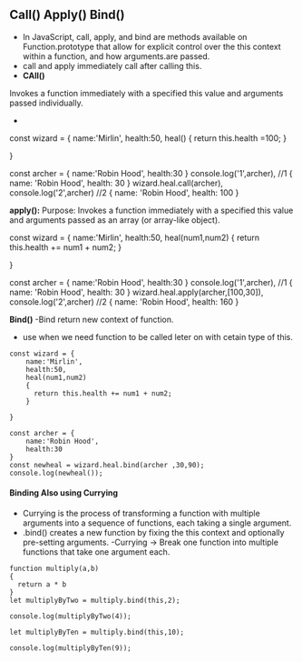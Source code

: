 
## Call() Apply() Bind()

- In JavaScript, call, apply, and bind are methods available on Function.prototype that allow for explicit control over the this context within a function, and how arguments.are passed.
- call and apply immediately call after calling this.
- **CAll()**

Invokes a function immediately with a specified this value and arguments passed individually.

-
const wizard = {
    name:'Mirlin',
    health:50,
    heal()
    {
      return this.health =100;
    }

}

const archer = {
    name:'Robin Hood',
    health:30
}
console.log('1',archer), //1 { name: 'Robin Hood', health: 30 }
wizard.heal.call(archer),
console.log('2',archer) //2 { name: 'Robin Hood', health: 100 }

**apply():**
Purpose: Invokes a function immediately with a specified this value and arguments passed as an array (or array-like object).

const wizard = {
    name:'Mirlin',
    health:50,
    heal(num1,num2)
    {
      return this.health += num1 + num2;
    }

}

const archer = {
    name:'Robin Hood',
    health:30
}
console.log('1',archer), //1 { name: 'Robin Hood', health: 30 }
wizard.heal.apply(archer,[100,30]),
console.log('2',archer) //2 { name: 'Robin Hood', health: 160 }

**Bind()** 
-Bind return new context of function.
- use when we need function to be called leter on with cetain type of this.

```
const wizard = {
    name:'Mirlin',
    health:50,
    heal(num1,num2)
    {
      return this.health += num1 + num2;
    }

}

const archer = {
    name:'Robin Hood',
    health:30
}
const newheal = wizard.heal.bind(archer ,30,90);
console.log(newheal());
```
#### Binding Also using Currying
- Currying is the process of transforming a function with multiple arguments into a sequence of functions, each taking a single argument.
- .bind() creates a new function by fixing the this context and optionally pre-setting arguments.
-Currying → Break one function into multiple functions that take one argument each.
```
function multiply(a,b)
{
  return a * b
}
let multiplyByTwo = multiply.bind(this,2);

console.log(multiplyByTwo(4));

let multiplyByTen = multiply.bind(this,10);

console.log(multiplyByTen(9));

```

